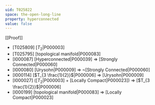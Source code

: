 ```yaml
---
uid: T025822
space: the-open-long-line
property: hyperconnected
value: false
---
```

[[Proof]]

* [T025809] [$T_2$|P000003]
* [T025795] [topological manifold|P000083]
* [I000087] [Hyperconnected|P000039] => [Strongly Connected|P000060]
* [I000080] [Urysohn|P000009] => ~[Strongly Connected|P000060]
* [I000114] [$T_{3 \frac{1}{2}}$|P000006] => [Urysohn|P000009]
* [I000027] ([$T_2$|P000003] + [Locally Compact|P000023]) => [$T_{3 \frac{1}{2}}$|P000006]
* [I000199] [topological manifold|P000083] => [Locally Compact|P000023]

